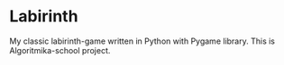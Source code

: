 # Labirinth
My classic labirinth-game written in Python with Pygame library.
This is Algoritmika-school project.
